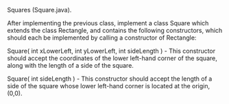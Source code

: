 Squares (Square.java).

After implementing the previous class, implement a class Square which extends the class Rectangle, and contains the following constructors, which should each be implemented by calling a constructor of Rectangle:

Square( int xLowerLeft, int yLowerLeft, int sideLength ) - This constructor should accept the coordinates of the lower left-hand corner of the square, along with the length of a side of the square.

Square( int sideLength ) - This constructor should accept the length of a side of the square whose lower left-hand corner is located at the origin, (0,0).
